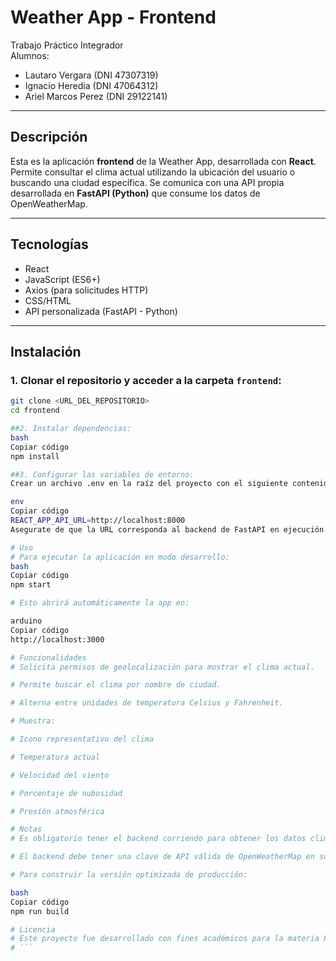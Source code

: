 # Weather App - Frontend

Trabajo Práctico Integrador  
Alumnos:

-  Lautaro Vergara (DNI 47307319)
-  Ignacio Heredia (DNI 47064312)
-  Ariel Marcos Perez (DNI 29122141)

---

## Descripción

Esta es la aplicación **frontend** de la Weather App, desarrollada con **React**. Permite consultar el clima actual utilizando la ubicación del usuario o buscando una ciudad específica. Se comunica con una API propia desarrollada en **FastAPI (Python)** que consume los datos de OpenWeatherMap.

---

## Tecnologías

-  React
-  JavaScript (ES6+)
-  Axios (para solicitudes HTTP)
-  CSS/HTML
-  API personalizada (FastAPI - Python)

---

## Instalación

### 1. Clonar el repositorio y acceder a la carpeta `frontend`:

````bash
git clone <URL_DEL_REPOSITORIO>
cd frontend

##2. Instalar dependencias:
bash
Copiar código
npm install

##3. Configurar las variables de entorno:
Crear un archivo .env en la raíz del proyecto con el siguiente contenido:

env
Copiar código
REACT_APP_API_URL=http://localhost:8000
Asegurate de que la URL corresponda al backend de FastAPI en ejecución.

# Uso
# Para ejecutar la aplicación en modo desarrollo:
bash
Copiar código
npm start

# Esto abrirá automáticamente la app en:

arduino
Copiar código
http://localhost:3000

# Funcionalidades
# Solicita permisos de geolocalización para mostrar el clima actual.

# Permite buscar el clima por nombre de ciudad.

# Alterna entre unidades de temperatura Celsius y Fahrenheit.

# Muestra:

# Icono representativo del clima

# Temperatura actual

# Velocidad del viento

# Porcentaje de nubosidad

# Presión atmosférica

# Notas
# Es obligatorio tener el backend corriendo para obtener los datos climáticos.

# El backend debe tener una clave de API válida de OpenWeatherMap en su archivo .env.

# Para construir la versión optimizada de producción:

bash
Copiar código
npm run build

# Licencia
# Este proyecto fue desarrollado con fines académicos para la materia Programación Avanzada en la Universidad Nacional Almirante Brown.
# ```
````
